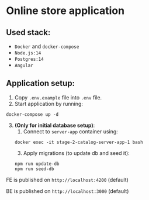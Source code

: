 # Online store application

## Used stack:
- `Docker` and `docker-compose`
- `Node.js:14`
- `Postgres:14`
- `Angular`

## Application setup:
1. Copy `.env.example` file into `.env` file.
2. Start application by running:
```
docker-compose up -d
```
3. **(Only for initial database setup)**:
    1. Connect to `server-app` container using:
    ```
    docker exec -it stage-2-catalog-server-app-1 bash
    ```
    3. Apply migrations (to update db and seed it):
    ```
    npm run update-db
    npm run seed-db
    ```
FE is published on `http://localhost:4200` (default)

BE is published on `http://localhost:3000` (default)
